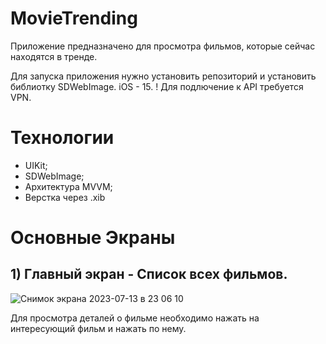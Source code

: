 # MovieTrending
Приложение предназначено для просмотра фильмов, которые сейчас находятся в тренде.

Для запуска приложения нужно установить репозиторий и установить библиотку SDWebImage. iOS - 15.
! Для подлючение к API требуется VPN.

# Технологии
- UIKit;
- SDWebImage;
- Архитектура MVVM;
- Верстка через .xib

# Основные Экраны

 ## 1) Главный экран - Список всех фильмов.
 ![Снимок экрана 2023-07-13 в 23 06 10](https://github.com/BartTime/MovieTrending/assets/44827871/47f7193f-d18f-4f22-a85c-97445d20cf53)

Для просмотра деталей о фильме необходимо нажать на интересующий фильм и нажать по нему.
